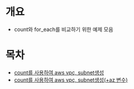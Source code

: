 # 개요
* count와 for_each를 비교하기 위한 예제 모음

# 목차
* [count를 사용하여 aws vpc, subnet생성](./step1_count_only_subnet/)
* [count를 사용하여 aws vpc, subnet생성(+az 변수)](./step2_count_only_subnet_with_az/)